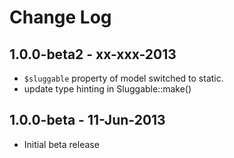 # Change Log


## 1.0.0-beta2 - xx-xxx-2013

- `$sluggable` property of model switched to static.
- update type hinting in Sluggable::make()


## 1.0.0-beta - 11-Jun-2013

- Initial beta release
